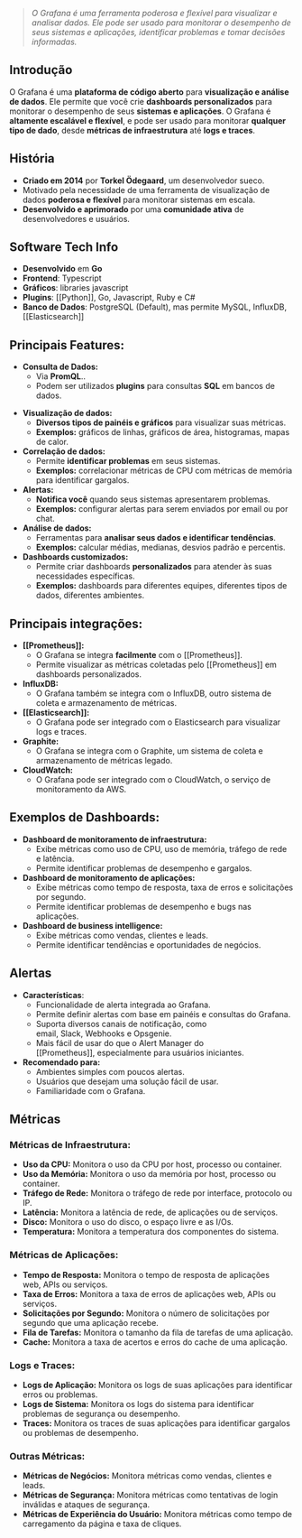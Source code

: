> *O Grafana é uma ferramenta poderosa e flexível para visualizar e analisar dados. Ele pode ser usado para monitorar o desempenho de seus sistemas e aplicações, identificar problemas e tomar decisões informadas.*
## **Introdução**
O Grafana é uma **plataforma de código aberto** para **visualização e análise de dados**. Ele permite que você crie **dashboards personalizados** para monitorar o desempenho de seus **sistemas e aplicações**. O Grafana é **altamente escalável e flexível**, e pode ser usado para monitorar **qualquer tipo de dado**, desde **métricas de infraestrutura** até **logs e traces**.

## **História**
* **Criado em 2014** por **Torkel Ödegaard**, um desenvolvedor sueco.
* Motivado pela necessidade de uma ferramenta de visualização de dados **poderosa e flexível** para monitorar sistemas em escala.
* **Desenvolvido e aprimorado** por uma **comunidade ativa** de desenvolvedores e usuários.

## Software Tech Info
- **Desenvolvido** em **Go**
- **Frontend**: Typescript
- **Gráficos**: libraries javascript
- **Plugins**: [[Python]], Go, Javascript, Ruby e C#
- **Banco de Dados**: PostgreSQL (Default), mas permite MySQL, InfluxDB, [[Elasticsearch]]
## **Principais Features:**
- **Consulta de Dados:**
	- Via **PromQL**..
	- Podem ser utilizados **plugins** para consultas **SQL** em bancos de dados.
* **Visualização de dados:**
    * **Diversos tipos de painéis e gráficos** para visualizar suas métricas.
    * **Exemplos:** gráficos de linhas, gráficos de área, histogramas, mapas de calor.
* **Correlação de dados:**
    * Permite **identificar problemas** em seus sistemas.
    * **Exemplos:** correlacionar métricas de CPU com métricas de memória para identificar gargalos.
* **Alertas:**
    * **Notifica você** quando seus sistemas apresentarem problemas.
    * **Exemplos:** configurar alertas para serem enviados por email ou por chat.
* **Análise de dados:**
    * Ferramentas para **analisar seus dados e identificar tendências**.
    * **Exemplos:** calcular médias, medianas, desvios padrão e percentis.
* **Dashboards customizados:**
    * Permite criar dashboards **personalizados** para atender às suas necessidades específicas.
    * **Exemplos:** dashboards para diferentes equipes, diferentes tipos de dados, diferentes ambientes.

## **Principais integrações:**
* **[[Prometheus]]:**
    * O Grafana se integra **facilmente** com o [[Prometheus]].
    * Permite visualizar as métricas coletadas pelo [[Prometheus]] em dashboards personalizados.
* **InfluxDB:**
    * O Grafana também se integra com o InfluxDB, outro sistema de coleta e armazenamento de métricas.
* **[[Elasticsearch]]:**
    * O Grafana pode ser integrado com o Elasticsearch para visualizar logs e traces.
* **Graphite:**
    * O Grafana se integra com o Graphite, um sistema de coleta e armazenamento de métricas legado.
* **CloudWatch:**
    * O Grafana pode ser integrado com o CloudWatch, o serviço de monitoramento da AWS.
## **Exemplos de Dashboards:**
* **Dashboard de monitoramento de infraestrutura:**
    * Exibe métricas como uso de CPU, uso de memória, tráfego de rede e latência.
    * Permite identificar problemas de desempenho e gargalos.
* **Dashboard de monitoramento de aplicações:**
    * Exibe métricas como tempo de resposta, taxa de erros e solicitações por segundo.
    * Permite identificar problemas de desempenho e bugs nas aplicações.
* **Dashboard de business intelligence:**
    * Exibe métricas como vendas, clientes e leads.
    * Permite identificar tendências e oportunidades de negócios.
## Alertas
- **Características**:
	- Funcionalidade de alerta integrada ao Grafana.
	- Permite definir alertas com base em painéis e consultas do Grafana.
	- Suporta diversos canais de notificação, como email, Slack, Webhooks e Opsgenie.
	- Mais fácil de usar do que o Alert Manager do [[Prometheus]], especialmente para usuários iniciantes.
- **Recomendado para:**
    - Ambientes simples com poucos alertas.
    - Usuários que desejam uma solução fácil de usar.
    - Familiaridade com o Grafana.
## Métricas

### **Métricas de Infraestrutura:**
- **Uso da CPU:** Monitora o uso da CPU por host, processo ou container.
- **Uso da Memória:** Monitora o uso da memória por host, processo ou container.
- **Tráfego de Rede:** Monitora o tráfego de rede por interface, protocolo ou IP.
- **Latência:** Monitora a latência de rede, de aplicações ou de serviços.
- **Disco:** Monitora o uso do disco, o espaço livre e as I/Os.
- **Temperatura:** Monitora a temperatura dos componentes do sistema.
### **Métricas de Aplicações:**
- **Tempo de Resposta:** Monitora o tempo de resposta de aplicações web, APIs ou serviços.
- **Taxa de Erros:** Monitora a taxa de erros de aplicações web, APIs ou serviços.
- **Solicitações por Segundo:** Monitora o número de solicitações por segundo que uma aplicação recebe.
- **Fila de Tarefas:** Monitora o tamanho da fila de tarefas de uma aplicação.
- **Cache:** Monitora a taxa de acertos e erros do cache de uma aplicação.
### **Logs e Traces:**
- **Logs de Aplicação:** Monitora os logs de suas aplicações para identificar erros ou problemas.
- **Logs de Sistema:** Monitora os logs do sistema para identificar problemas de segurança ou desempenho.
- **Traces:** Monitora os traces de suas aplicações para identificar gargalos ou problemas de desempenho.
### **Outras Métricas:**
- **Métricas de Negócios:** Monitora métricas como vendas, clientes e leads.
- **Métricas de Segurança:** Monitora métricas como tentativas de login inválidas e ataques de segurança.
- **Métricas de Experiência do Usuário:** Monitora métricas como tempo de carregamento da página e taxa de cliques.
